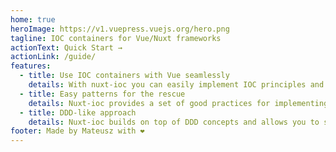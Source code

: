 ```yaml
---
home: true
heroImage: https://v1.vuepress.vuejs.org/hero.png
tagline: IOC containers for Vue/Nuxt frameworks
actionText: Quick Start →
actionLink: /guide/
features:
  - title: Use IOC containers with Vue seamlessly
    details: With nuxt-ioc you can easily implement IOC principles and DI approach making your code more readable and less spaghetti
  - title: Easy patterns for the rescue
    details: Nuxt-ioc provides a set of good practices for implementing your code and makes testing easier!
  - title: DDD-like approach
    details: Nuxt-ioc builds on top of DDD concepts and allows you to segragate your application better
footer: Made by Mateusz with ❤️
---
```

